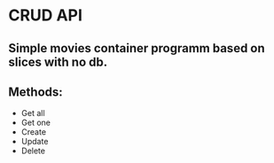 # CRUD API
Simple movies container programm based on slices with no db. 
---
## Methods:
- Get all  
- Get one  
- Create  
- Update
- Delete
